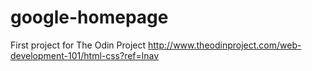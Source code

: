 # google-homepage
First project for The Odin Project
http://www.theodinproject.com/web-development-101/html-css?ref=lnav
